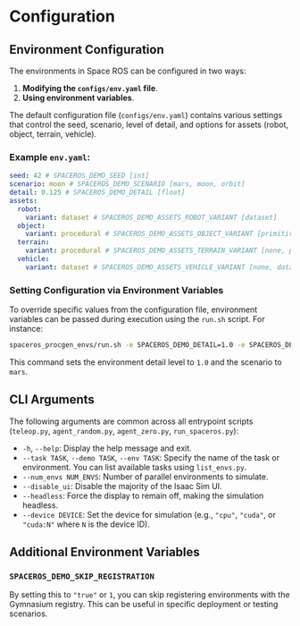 # Configuration

## Environment Configuration

The environments in Space ROS can be configured in two ways:

1. **Modifying the `configs/env.yaml` file**.
1. **Using environment variables**.

The default configuration file (`configs/env.yaml`) contains various settings that control the seed, scenario, level of detail, and options for assets (robot, object, terrain, vehicle).

### Example `env.yaml`:

```yaml
seed: 42 # SPACEROS_DEMO_SEED [int]
scenario: moon # SPACEROS_DEMO_SCENARIO [mars, moon, orbit]
detail: 0.125 # SPACEROS_DEMO_DETAIL [float]
assets:
  robot:
    variant: dataset # SPACEROS_DEMO_ASSETS_ROBOT_VARIANT [dataset]
  object:
    variant: procedural # SPACEROS_DEMO_ASSETS_OBJECT_VARIANT [primitive, dataset, procedural]
  terrain:
    variant: procedural # SPACEROS_DEMO_ASSETS_TERRAIN_VARIANT [none, primitive, dataset, procedural]
  vehicle:
    variant: dataset # SPACEROS_DEMO_ASSETS_VEHICLE_VARIANT [none, dataset]
```

### Setting Configuration via Environment Variables

To override specific values from the configuration file, environment variables can be passed during execution using the `run.sh` script. For instance:

```bash
spaceros_procgen_envs/run.sh -e SPACEROS_DEMO_DETAIL=1.0 -e SPACEROS_DEMO_SCENARIO=mars ros2 run spaceros_procgen_envs ...
```

This command sets the environment detail level to `1.0` and the scenario to `mars`.

## CLI Arguments

The following arguments are common across all entrypoint scripts (`teleop.py`, `agent_random.py`, `agent_zero.py`, `run_spaceros.py`):

- `-h`, `--help`: Display the help message and exit.
- `--task TASK`, `--demo TASK`, `--env TASK`: Specify the name of the task or environment. You can list available tasks using `list_envs.py`.
- `--num_envs NUM_ENVS`: Number of parallel environments to simulate.
- `--disable_ui`: Disable the majority of the Isaac Sim UI.
- `--headless`: Force the display to remain off, making the simulation headless.
- `--device DEVICE`: Set the device for simulation (e.g., `"cpu"`, `"cuda"`, or `"cuda:N"` where `N` is the device ID).

## Additional Environment Variables

### `SPACEROS_DEMO_SKIP_REGISTRATION`

By setting this to `"true"` or `1`, you can skip registering environments with the Gymnasium registry. This can be useful in specific deployment or testing scenarios.
